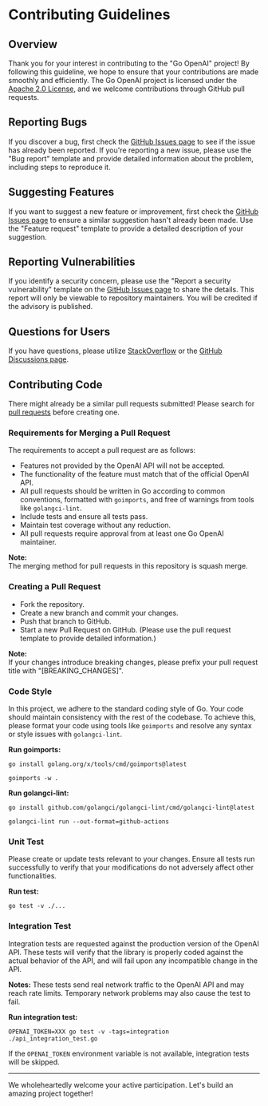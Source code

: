 # Contributing Guidelines

## Overview

Thank you for your interest in contributing to the "Go OpenAI" project! By following this guideline, we hope to ensure that your contributions are made smoothly and efficiently. The Go OpenAI project is licensed under the [Apache 2.0 License](https://github.com/BoynChan/go-openai/blob/master/LICENSE), and we welcome contributions through GitHub pull requests.

## Reporting Bugs

If you discover a bug, first check the [GitHub Issues page](https://github.com/BoynChan/go-openai/issues) to see if the issue has already been reported. If you're reporting a new issue, please use the "Bug report" template and provide detailed information about the problem, including steps to reproduce it.

## Suggesting Features

If you want to suggest a new feature or improvement, first check the [GitHub Issues page](https://github.com/BoynChan/go-openai/issues) to ensure a similar suggestion hasn't already been made. Use the "Feature request" template to provide a detailed description of your suggestion.

## Reporting Vulnerabilities

If you identify a security concern, please use the "Report a security vulnerability" template on the [GitHub Issues page](https://github.com/BoynChan/go-openai/issues) to share the details. This report will only be viewable to repository maintainers. You will be credited if the advisory is published.

## Questions for Users

If you have questions, please utilize [StackOverflow](https://stackoverflow.com/) or the [GitHub Discussions page](https://github.com/BoynChan/go-openai/discussions).

## Contributing Code

There might already be a similar pull requests submitted! Please search for [pull requests](https://github.com/BoynChan/go-openai/pulls) before creating one.

### Requirements for Merging a Pull Request

The requirements to accept a pull request are as follows:

- Features not provided by the OpenAI API will not be accepted.
- The functionality of the feature must match that of the official OpenAI API.
- All pull requests should be written in Go according to common conventions, formatted with `goimports`, and free of warnings from tools like `golangci-lint`.
- Include tests and ensure all tests pass.
- Maintain test coverage without any reduction.
- All pull requests require approval from at least one Go OpenAI maintainer.

**Note:**  
The merging method for pull requests in this repository is squash merge.

### Creating a Pull Request

- Fork the repository.
- Create a new branch and commit your changes.
- Push that branch to GitHub.
- Start a new Pull Request on GitHub. (Please use the pull request template to provide detailed information.)

**Note:**  
If your changes introduce breaking changes, please prefix your pull request title with "[BREAKING_CHANGES]".

### Code Style

In this project, we adhere to the standard coding style of Go. Your code should maintain consistency with the rest of the codebase. To achieve this, please format your code using tools like `goimports` and resolve any syntax or style issues with `golangci-lint`.

**Run goimports:**

```
go install golang.org/x/tools/cmd/goimports@latest
```

```
goimports -w .
```

**Run golangci-lint:**

```
go install github.com/golangci/golangci-lint/cmd/golangci-lint@latest
```

```
golangci-lint run --out-format=github-actions
```

### Unit Test

Please create or update tests relevant to your changes. Ensure all tests run successfully to verify that your modifications do not adversely affect other functionalities.

**Run test:**

```
go test -v ./...
```

### Integration Test

Integration tests are requested against the production version of the OpenAI API. These tests will verify that the library is properly coded against the actual behavior of the API, and will fail upon any incompatible change in the API.

**Notes:**
These tests send real network traffic to the OpenAI API and may reach rate limits. Temporary network problems may also cause the test to fail.

**Run integration test:**

```
OPENAI_TOKEN=XXX go test -v -tags=integration ./api_integration_test.go
```

If the `OPENAI_TOKEN` environment variable is not available, integration tests will be skipped.

---

We wholeheartedly welcome your active participation. Let's build an amazing project together!
